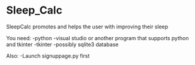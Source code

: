 # Sleep_Calc
SleepCalc promotes and helps the user with improving their sleep

You need:
-python
-visual studio or another program that supports python and tkinter
-tkinter
-possibly sqlite3 database 

Also:
-Launch signuppage.py first
